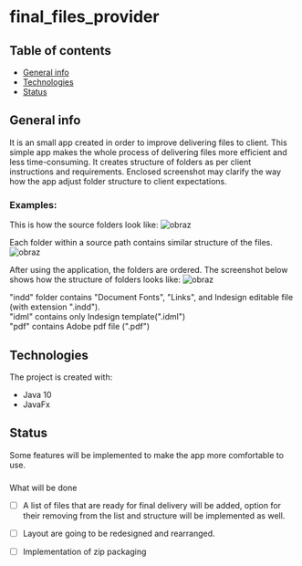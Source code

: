 # final_files_provider

## Table of contents
* [General info](#general-info)
* [Technologies](#technologies)
* [Status](#status)

## General info
It is an small app created in order to improve delivering files to client. 
This simple app makes the whole process of delivering files more efficient and less time-consuming. 
It creates structure of folders as per client instructions and requirements.
Enclosed screenshot may clarify the way how the app adjust folder structure to client expectations.

### Examples:
This is how the source folders look like:
![obraz](https://user-images.githubusercontent.com/46624539/83795910-74a26780-a6a0-11ea-994a-06eb7b6e9eb5.png)

Each folder within a source path contains similar structure of the files.
![obraz](https://user-images.githubusercontent.com/46624539/83797519-11660480-a6a3-11ea-9914-2b3cefe8ded3.png)

After using the application, the folders are ordered. The screenshot below shows how the structure of folders looks like:
![obraz](https://user-images.githubusercontent.com/46624539/83798583-c0efa680-a6a4-11ea-8aa0-b4e6639fd119.png)

"indd" folder contains "Document Fonts", "Links", and Indesign editable file (with extension ".indd").  
"idml" contains only Indesign template(".idml")  
"pdf" contains Adobe pdf file (".pdf")

## Technologies
The project is created with:
- Java 10
- JavaFx

## Status
Some features will be implemented to make the app more comfortable to use.

###
What will be done
- [ ] A list of files that are ready for final delivery will be added, option for their removing from the list and structure will be implemented as well.
- [ ] Layout are going to be redesigned and rearranged.
- [ ] Implementation of zip packaging



